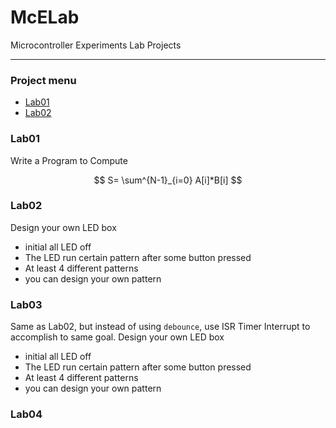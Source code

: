 # McELab
Microcontroller Experiments Lab Projects

---
### Project menu
+ [Lab01](#lab01)
+ [Lab02](#lab02)

### Lab01
Write a Program to Compute 

$$ S= \sum^{N-1}_{i=0} A[i]*B[i] $$

### Lab02
Design your own LED box
+ initial all LED off
+ The LED run certain pattern after some button pressed
+ At least 4 different patterns
+ you can design your own pattern

### Lab03
Same as Lab02, but instead of using `debounce`, use ISR Timer Interrupt to accomplish to same goal.
Design your own LED box
+ initial all LED off
+ The LED run certain pattern after some button pressed
+ At least 4 different patterns
+ you can design your own pattern

### Lab04